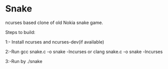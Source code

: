 # Snake
ncurses based clone of old Nokia snake game.

Steps to build:

1:- Install ncurses and ncurses-dev(if available)

2:-Run  gcc snake.c -o snake -lncurses or clang snake.c -o snake  -lncurses

3:-Run by ./snake
